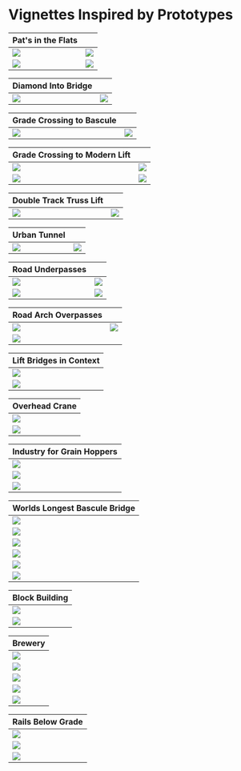 # Vignettes Inspired by Prototypes

| Pat's in the Flats           |                              |
|------------------------------|------------------------------|
|![](../20230822/!IMG_1018.png)|![](../buildingPatsInFlats/PatsOilStorageBackground.png)|
|![](./steelViaduct.png)       |![](./buildingPatsFromAbove.png)|

| Diamond Into Bridge          |                              |
|------------------------------|------------------------------|
|![](../prototypeInspiration/levelCrossingAtBridge_p.png)|![](./diamondIntoBridge.png)|

| Grade Crossing to Bascule    |                              |
|------------------------------|------------------------------|
|![](gradeCrossingToBascule.png)|![](./basculeSetting.png)|

| Grade Crossing to Modern Lift|                              |
|------------------------------|------------------------------|
|![](./gradeCrossingToModernLift.png) |![](../prototypeInspiration/Screen18.png) |
|![](../prototypeInspiration/curveToLiftBridge.png)| ![](./modernLiftBridgeSide.png) |

| Double Track Truss Lift      |                              |
|------------------------------|------------------------------|
|![](./doubleTrackTrussLift_p.png)|![](./doubleTrackTrussLift_.png)|

| Urban Tunnel                 |                              |
|------------------------------|------------------------------|
|![](./urbanTunnelA_p.png)     |![](./urbanTunnelA.png)       |

| Road Underpasses             |                              |
|------------------------------|------------------------------|
|![](./pennUnderpassA_p.png)   |![](./pennRoadUnderpassA.png) |
|![](./underpassB_p.png)       |![](./underpassB.png)         |

| Road Arch Overpasses         |                              |
|------------------------------|------------------------------|
|![](./roadArchOverpass_p.png) |![](./roadArchOverpass.png)   |
|![](../20230906/IMG_1208.png) |


| Lift Bridges in Context      |
|------------------------------|
|![](./railLiftBridges_p.png)  |
|![](../20230906/IMG_1217.png) |

| Overhead Crane               |
|------------------------------|
|![](./overheadCrane_p.png)|
|![](./overheadCrane.png)|

| Industry for Grain Hoppers   |
|------------------------------|
|![](../prototypeInspiration/industry.png)|
|![](../20230906/IMG_1231.png)|
|![](industryForGrainHoppersB_p.png)|

| Worlds Longest Bascule Bridge|
|------------------------------|
|![](./basculeA_p.png)|
|![](./basculeA.png)|
|![](./basculeB_p.png)|
|![](./basculeB.png)|
|![](./basculeC_p.png)|
|![](./basculeC.png)|

| Block Building               |
|------------------------------|
|![](protoB.png)               |
|![](buildingBlockFrontB.png)  |

| Brewery                      |
|------------------------------|
|![](buildingBrewA_p.png)      |
|![](buildingBrewA.png)        |
|![](buildingBrewB_p.png)      |
|![](buildingBrewB.png)        |
|![](IMG_1228.png)             |

| Rails Below Grade            |
|------------------------------|
|![](./railsBelowGradeA_p.png)|
|![](./railsBelowGradeA.png)|
|![](./railsBelowGradeB_p.png)|

